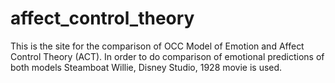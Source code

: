 affect_control_theory
=====================

This is the site for the comparison of  OCC Model of Emotion and Affect Control Theory (ACT). In order to do comparison of emotional predictions of both models Steamboat Willie, Disney Studio, 1928 movie is used.
